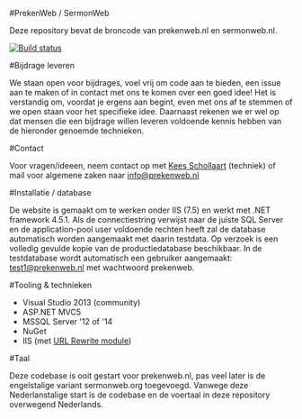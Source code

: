 #PrekenWeb / SermonWeb

Deze repository bevat de broncode van prekenweb.nl en sermonweb.nl.

[![Build status](https://img.shields.io/teamcity/http/ci.prekenweb.nl:8080/s/PrekenWeb_Build.svg?label=TeamCity%20build)](http://ci.prekenweb.nl:8080/viewType.html?buildTypeId=PrekenWeb_Build&guest=1)

#Bijdrage leveren

We staan open voor bijdrages, voel vrij om code aan te bieden, een issue aan te maken of in contact met ons te komen over een goed idee! Het is verstandig om, voordat je ergens aan begint, even met ons af te stemmen of we open staan voor het specifieke idee. Daarnaast rekenen we er wel op dat mensen die een bijdrage willen leveren voldoende kennis hebben van de hieronder genoemde technieken.

#Contact

Voor vragen/ideeen, neem contact op met [Kees Schollaart](https://github.com/keesschollaart81) (techniek) of mail voor algemene zaken naar [info@prekenweb.nl](mailto:info@prekenweb.nl)

#Installatie / database

De website is gemaakt om te werken onder IIS (7.5) en werkt met .NET framework 4.5.1. 
Als de connectiestring verwijst naar de juiste SQL Server en de application-pool user voldoende rechten heeft zal de database automatisch worden aangemaakt met daarin testdata. Op verzoek is een volledig gevulde kopie van de productiedatabase beschikbaar. In de testdatabase wordt automatisch een gebruiker aangemaakt: test1@prekenweb.nl met wachtwoord prekenweb.

#Tooling & technieken

- Visual Studio 2013 (community)
- ASP.NET MVC5
- MSSQL Server '12 of '14
- NuGet
- IIS (met [URL Rewrite module](http://www.iis.net/downloads/microsoft/url-rewrite))

#Taal

Deze codebase is ooit gestart voor prekenweb.nl, pas veel later is de engelstalige variant sermonweb.org toegevoegd. Vanwege deze Nederlanstalige start is de codebase en de voertaal in deze repository overwegend Nederlands.
